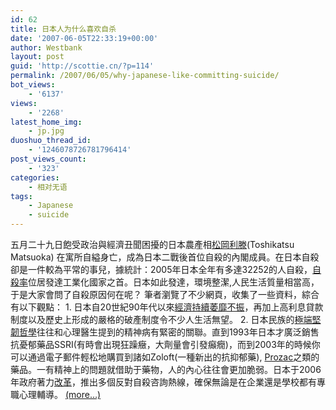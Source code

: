 ```yaml
---
id: 62
title: 日本人为什么喜欢自杀
date: '2007-06-05T22:33:19+00:00'
author: Westbank
layout: post
guid: 'http://scottie.cn/?p=114'
permalink: /2007/06/05/why-japanese-like-committing-suicide/
bot_views:
    - '6137'
views:
    - '2268'
latest_home_img:
    - jp.jpg
duoshuo_thread_id:
    - '1246078726781796414'
post_views_count:
    - '323'
categories:
    - 相对无语
tags:
    - Japanese
    - suicide
---
```


五月二十九日飽受政治與經濟丑聞困擾的日本農產相[松岡利滕](http://paper.wenweipo.com/2007/05/29/GJ0705290001.htm)(Toshikatsu Matsuoka) 在寓所自縊身亡，成為日本二戰後首位自殺的內閣成員。在日本自殺卻是一件較為平常的事兒，據統計：2005年日本全年有多達32252的人自殺，[自殺率](http://www.who.int/mental_health/prevention/suicide/suiciderates/en/)位居發達工業化國家之首。日本如此發達，環境整潔,人民生活質量相當高，于是大家會問了自殺原因何在呢？ 筆者瀏覽了不少網頁，收集了一些資料，綜合有以下觀點： 1. 日本自20世紀90年代以來[經濟持續萎靡不振](http://query.nytimes.com/gst/fullpage.html?sec=health&res=9F00E1DB173FF936A25754C0A96F958260)，再加上高利息貸款制度以及歷史上形成的嚴格的破產制度令不少人生活無望。 2. 日本民族的[極端堅韌哲學](http://query.nytimes.com/gst/fullpage.html?sec=health&res=9D05E5DE153AF933A2575BC0A9649C8B63)往往和心理醫生提到的精神病有緊密的關聯。直到1993年日本才廣泛銷售抗憂郁藥品SSRI(有時會出現狂躁癥，大劑量會引發癲癇)，而到2003年的時候你可以通過電子郵件輕松地購買到諸如Zoloft(一種新出的抗抑郁藥), [Prozac](http://health.qqread.com/baojian/jiating/c067625.html)之類的藥品。一有精神上的問題就借助于藥物，人的內心往往會更加脆弱。日本于2006年政府著力[改革](http://news.bbc.co.uk/1/hi/world/asia-pacific/5082616.stm)，推出多個反對自殺咨詢熱線，確保無論是在企業還是學校都有專職心理輔導。 [<span aria-label="Continue reading 日本人为什么喜欢自杀">(more…)</span>](http://farbank.net/2007/06/05/why-japanese-like-committing-suicide/#more-62)